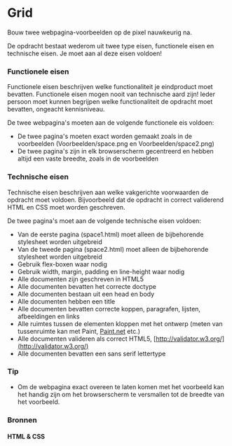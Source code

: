 # Grid
Bouw twee webpagina-voorbeelden op de pixel nauwkeurig na.

De opdracht bestaat wederom uit twee type eisen, functionele eisen en technische eisen. Je moet aan al deze eisen voldoen!

### Functionele eisen

Functionele eisen beschrijven welke functionaliteit je eindproduct moet bevatten. Functionele eisen mogen nooit van technische aard zijn! Ieder persoon moet kunnen begrijpen welke functionaliteit de opdracht moet bevatten, ongeacht kennisniveau.

De twee webpagina's moeten aan de volgende functionele eis voldoen:

* De twee pagina's moeten exact worden gemaakt zoals in de voorbeelden (Voorbeelden/space.png en Voorbeelden/space2.png)
* De twee pagina's zijn in elk browserscherm gecentreerd en hebben altijd een vaste breedte, zoals in de voorbeelden

### Technische eisen
Technische eisen beschrijven aan welke vakgerichte voorwaarden de opdracht moet voldoen. Bijvoorbeeld dat de opdracht in correct validerend HTML en CSS moet worden geschreven. 

De twee pagina's moet aan de volgende technische eisen voldoen:
* Van de eerste pagina (space1.html) moet alleen de bijbehorende stylesheet worden uitgebreid
* Van de tweede pagina (space2.html) moet alleen de bijbehorende stylesheet worden uitgebreid
* Gebruik flex-boxen waar nodig
* Gebruik width, margin, padding en line-height waar nodig
* Alle documenten zijn geschreven in HTML5
* Alle documenten bevatten het correcte doctype 
* Alle documenten bestaan uit een head en body
* Alle documenten hebben een title
* Alle documenten bevatten correcte koppen, paragrafen, lijsten, afbeeldingen en links
* Alle ruimtes tussen de elementen kloppen met het ontwerp (meten van tussenruimte kan met Paint,  [Paint.net](http://www.getpaint.net/index.html)  etc.)
* Alle documenten valideren als correct HTML5, [http://validator.w3.org/](http://validator.w3.org/)
* Alle documenten bevatten een sans serif lettertype

### Tip
* Om de webpagina exact overeen te laten komen met het voorbeeld kan het handig zijn om het browserscherm te versmallen tot de breedte van het voorbeeld.

### Bronnen
#### HTML & CSS

